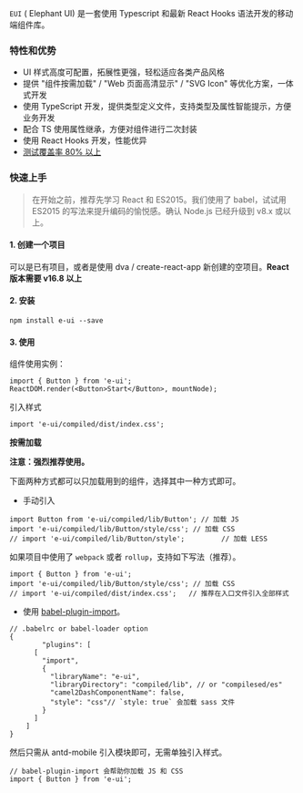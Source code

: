 `EUI` ( Elephant UI) 是一套使用 Typescript 和最新 React Hooks 语法开发的移动端组件库。

### 特性和优势

-   UI 样式高度可配置，拓展性更强，轻松适应各类产品风格
-   提供 "组件按需加载" / "Web 页面高清显示" / "SVG Icon" 等优化方案，一体式开发
-   使用 TypeScript 开发，提供类型定义文件，支持类型及属性智能提示，方便业务开发
-   配合 TS 使用属性继承，方便对组件进行二次封装
-   使用 React Hooks 开发，性能优异
-   [测试覆盖率 80% 以上](https://codecov.io/gh/jdthfe/edm/)

### 快速上手

> 在开始之前，推荐先学习 React 和 ES2015。我们使用了 babel，试试用 ES2015 的写法来提升编码的愉悦感。确认 Node.js 已经升级到 v8.x 或以上。

#### 1. 创建一个项目

可以是已有项目，或者是使用 dva / create-react-app 新创建的空项目。**React 版本需要 v16.8 以上**

#### 2. 安装

```tsx
npm install e-ui --save
```

#### 3. 使用

组件使用实例：

```tsx
import { Button } from 'e-ui';
ReactDOM.render(<Button>Start</Button>, mountNode);
```

引入样式

```tsx
import 'e-ui/compiled/dist/index.css';
```

**按需加载**

**注意：强烈推荐使用。**

下面两种方式都可以只加载用到的组件，选择其中一种方式即可。

-   手动引入

```tsx
import Button from 'e-ui/compiled/lib/Button'; // 加载 JS
import 'e-ui/compiled/lib/Button/style/css'; // 加载 CSS
// import 'e-ui/compiled/lib/Button/style';         // 加载 LESS
```

如果项目中使用了 `webpack` 或者 `rollup`，支持如下写法（推荐）。

```tsx
import { Button } from 'e-ui';
import 'e-ui/compiled/lib/Button/style/css'; // 加载 CSS
// import 'e-ui/compiled/dist/index.css';   // 推荐在入口文件引入全部样式
```

-   使用 [babel-plugin-import](https://github.com/ant-design/babel-plugin-import)。

```tsx
// .babelrc or babel-loader option
{
        "plugins": [
      [
        "import",
        {
          "libraryName": "e-ui",
          "libraryDirectory": "compiled/lib", // or "compilesed/es"
          "camel2DashComponentName": false,
          "style": "css"// `style: true` 会加载 sass 文件
        }
      ]
    ]
}
```

然后只需从 antd-mobile 引入模块即可，无需单独引入样式。

```tsx
// babel-plugin-import 会帮助你加载 JS 和 CSS
import { Button } from 'e-ui';
```
